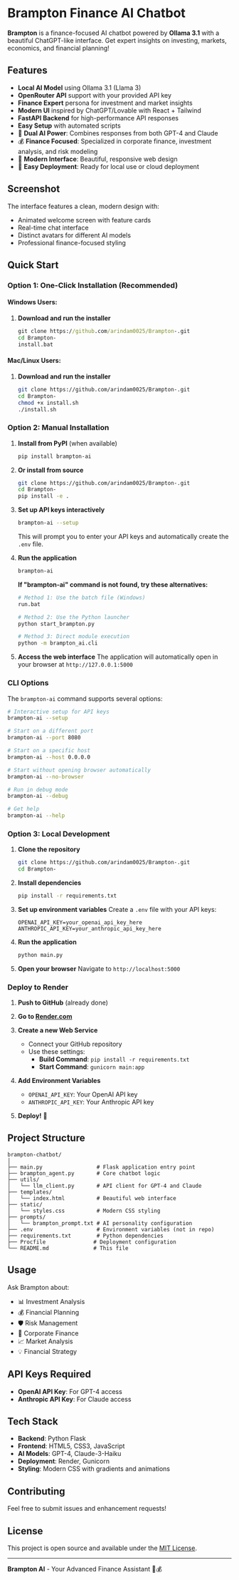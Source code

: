 # Brampton Finance AI Chatbot

**Brampton** is a finance-focused AI chatbot powered by **Ollama 3.1** with a beautiful ChatGPT-like interface. Get expert insights on investing, markets, economics, and financial planning!

## Features

- **Local AI Model** using Ollama 3.1 (Llama 3)
- **OpenRouter API** support with your provided API key
- **Finance Expert** persona for investment and market insights
- **Modern UI** inspired by ChatGPT/Lovable with React + Tailwind
- **FastAPI Backend** for high-performance API responses
- **Easy Setup** with automated scripts
- 🧠 **Dual AI Power**: Combines responses from both GPT-4 and Claude
- 💰 **Finance Focused**: Specialized in corporate finance, investment analysis, and risk modeling
- 🎨 **Modern Interface**: Beautiful, responsive web design
- 🚀 **Easy Deployment**: Ready for local use or cloud deployment

## Screenshot

The interface features a clean, modern design with:
- Animated welcome screen with feature cards
- Real-time chat interface
- Distinct avatars for different AI models
- Professional finance-focused styling

## Quick Start

### Option 1: One-Click Installation (Recommended)

#### Windows Users:
1. **Download and run the installer**
   ```cmd
   git clone https://github.com/arindam0025/Brampton-.git
   cd Brampton-
   install.bat
   ```

#### Mac/Linux Users:
1. **Download and run the installer**
   ```bash
   git clone https://github.com/arindam0025/Brampton-.git
   cd Brampton-
   chmod +x install.sh
   ./install.sh
   ```

### Option 2: Manual Installation

1. **Install from PyPI** (when available)
   ```bash
   pip install brampton-ai
   ```

2. **Or install from source**
   ```bash
   git clone https://github.com/arindam0025/Brampton-.git
   cd Brampton-
   pip install -e .
   ```

3. **Set up API keys interactively**
   ```bash
   brampton-ai --setup
   ```
   This will prompt you to enter your API keys and automatically create the `.env` file.

4. **Run the application**
   ```bash
   brampton-ai
   ```
   
   **If "brampton-ai" command is not found, try these alternatives:**
   ```bash
   # Method 1: Use the batch file (Windows)
   run.bat
   
   # Method 2: Use the Python launcher
   python start_brampton.py
   
   # Method 3: Direct module execution
   python -m brampton_ai.cli
   ```

5. **Access the web interface**
   The application will automatically open in your browser at `http://127.0.0.1:5000`

### CLI Options

The `brampton-ai` command supports several options:

```bash
# Interactive setup for API keys
brampton-ai --setup

# Start on a different port
brampton-ai --port 8080

# Start on a specific host
brampton-ai --host 0.0.0.0

# Start without opening browser automatically
brampton-ai --no-browser

# Run in debug mode
brampton-ai --debug

# Get help
brampton-ai --help
```

### Option 3: Local Development

1. **Clone the repository**
   ```bash
   git clone https://github.com/arindam0025/Brampton-.git
   cd Brampton-
   ```

2. **Install dependencies**
   ```bash
   pip install -r requirements.txt
   ```

3. **Set up environment variables**
   Create a `.env` file with your API keys:
   ```
   OPENAI_API_KEY=your_openai_api_key_here
   ANTHROPIC_API_KEY=your_anthropic_api_key_here
   ```

4. **Run the application**
   ```bash
   python main.py
   ```

5. **Open your browser**
   Navigate to `http://localhost:5000`

### Deploy to Render

1. **Push to GitHub** (already done)

2. **Go to [Render.com](https://render.com)**

3. **Create a new Web Service**
   - Connect your GitHub repository
   - Use these settings:
     - **Build Command**: `pip install -r requirements.txt`
     - **Start Command**: `gunicorn main:app`

4. **Add Environment Variables**
   - `OPENAI_API_KEY`: Your OpenAI API key
   - `ANTHROPIC_API_KEY`: Your Anthropic API key

5. **Deploy!** 🚀

## Project Structure

```
brampton-chatbot/
│
├── main.py                 # Flask application entry point
├── brampton_agent.py       # Core chatbot logic
├── utils/
│   └── llm_client.py       # API client for GPT-4 and Claude
├── templates/
│   └── index.html          # Beautiful web interface
├── static/
│   └── styles.css          # Modern CSS styling
├── prompts/
│   └── brampton_prompt.txt # AI personality configuration
├── .env                    # Environment variables (not in repo)
├── requirements.txt        # Python dependencies
├── Procfile               # Deployment configuration
└── README.md              # This file

```

## Usage

Ask Brampton about:
- 📊 Investment Analysis
- 💰 Financial Planning  
- 🛡️ Risk Management
- 🏢 Corporate Finance
- 📈 Market Analysis
- 💡 Financial Strategy

## API Keys Required

- **OpenAI API Key**: For GPT-4 access
- **Anthropic API Key**: For Claude access

## Tech Stack

- **Backend**: Python Flask
- **Frontend**: HTML5, CSS3, JavaScript
- **AI Models**: GPT-4, Claude-3-Haiku
- **Deployment**: Render, Gunicorn
- **Styling**: Modern CSS with gradients and animations

## Contributing

Feel free to submit issues and enhancement requests!

## License

This project is open source and available under the [MIT License](LICENSE).

---

**Brampton AI** - Your Advanced Finance Assistant 🤖💰 